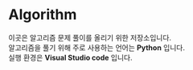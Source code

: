 Algorithm
===============

이곳은 알고리즘 문제 풀이를 올리기 위한 저장소입니다.     
알고리즘을 풀기 위해 주로 사용하는 언어는 **Python** 입니다.      
실행 환경은 **Visual Studio code** 입니다.

